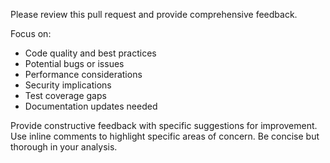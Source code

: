 Please review this pull request and provide comprehensive feedback.

Focus on:
- Code quality and best practices  
- Potential bugs or issues
- Performance considerations
- Security implications
- Test coverage gaps
- Documentation updates needed

Provide constructive feedback with specific suggestions for improvement.
Use inline comments to highlight specific areas of concern.
Be concise but thorough in your analysis.